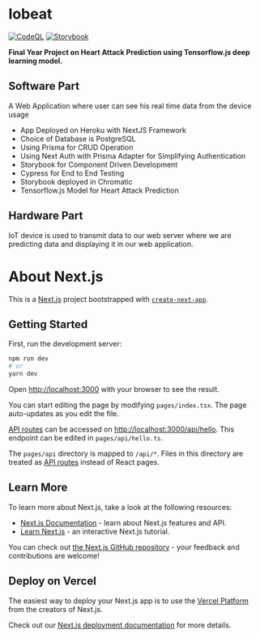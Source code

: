 # Iobeat

[![CodeQL](https://github.com/mdirshaddev/iobeat/actions/workflows/codeql.yml/badge.svg)](https://github.com/mdirshaddev/iobeat/actions/workflows/codeql.yml)
[![Storybook](https://raw.githubusercontent.com/storybooks/brand/master/badge/badge-storybook.svg)](https://main--62c1b73e183cb81fa78ee635.chromatic.com)

**Final Year Project on Heart Attack Prediction using Tensorflow.js deep learning model.**

## Software Part

A Web Application where user can see his real time data from the device usage

- App Deployed on Heroku with NextJS Framework
- Choice of Database is PostgreSQL
- Using Prisma for CRUD Operation
- Using Next Auth with Prisma Adapter for Simplifying Authentication
- Storybook for Component Driven Development
- Cypress for End to End Testing
- Storybook deployed in Chromatic
- Tensorflow.js Model for Heart Attack Prediction

## Hardware Part

IoT device is used to transmit data to our web server where we are predicting data and displaying it in our web application.

# About Next.js

This is a [Next.js](https://nextjs.org/) project bootstrapped with [`create-next-app`](https://github.com/vercel/next.js/tree/canary/packages/create-next-app).

## Getting Started

First, run the development server:

```bash
npm run dev
# or
yarn dev
```

Open [http://localhost:3000](http://localhost:3000) with your browser to see the result.

You can start editing the page by modifying `pages/index.tsx`. The page auto-updates as you edit the file.

[API routes](https://nextjs.org/docs/api-routes/introduction) can be accessed on [http://localhost:3000/api/hello](http://localhost:3000/api/hello). This endpoint can be edited in `pages/api/hello.ts`.

The `pages/api` directory is mapped to `/api/*`. Files in this directory are treated as [API routes](https://nextjs.org/docs/api-routes/introduction) instead of React pages.

## Learn More

To learn more about Next.js, take a look at the following resources:

- [Next.js Documentation](https://nextjs.org/docs) - learn about Next.js features and API.
- [Learn Next.js](https://nextjs.org/learn) - an interactive Next.js tutorial.

You can check out [the Next.js GitHub repository](https://github.com/vercel/next.js/) - your feedback and contributions are welcome!

## Deploy on Vercel

The easiest way to deploy your Next.js app is to use the [Vercel Platform](https://vercel.com/new?utm_medium=default-template&filter=next.js&utm_source=create-next-app&utm_campaign=create-next-app-readme) from the creators of Next.js.

Check out our [Next.js deployment documentation](https://nextjs.org/docs/deployment) for more details.
